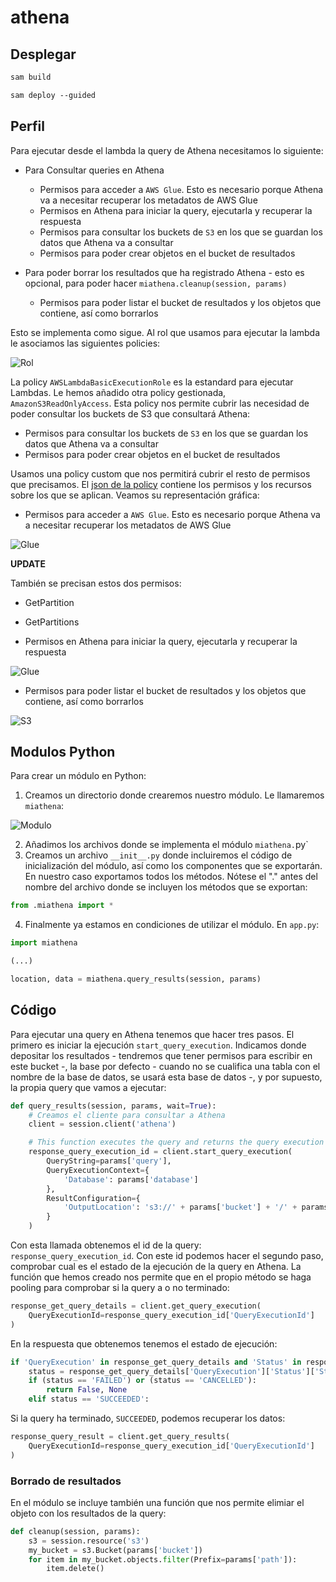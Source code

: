 # athena

## Desplegar

```ps
sam build
```

```ps
sam deploy --guided
```

## Perfil

Para ejecutar desde el lambda la query de Athena necesitamos lo siguiente:

- Para Consultar queries en Athena
    - Permisos para acceder a `AWS Glue`. Esto es necesario porque Athena va a necesitar recuperar los metadatos de AWS Glue
    - Permisos en Athena para iniciar la query, ejecutarla y recuperar la respuesta
    - Permisos para consultar los buckets de `S3` en los que se guardan los datos que Athena va a consultar
    - Permisos para poder crear objetos en el bucket de resultados

- Para poder borrar los resultados que ha registrado Athena - esto es opcional, para poder hacer `miathena.cleanup(session, params)`
    - Permisos para poder listar el bucket de resultados y los objetos que contiene, así como borrarlos

Esto se implementa como sigue. Al rol que usamos para ejecutar la lambda le asociamos las siguientes policies:

![Rol](./imagenes/Perfil.png)

La policy `AWSLambdaBasicExecutionRole` es la estandard para ejecutar Lambdas. Le hemos añadido otra policy gestionada, `AmazonS3ReadOnlyAccess`. Esta policy nos permite cubrir las necesidad de poder consultar los buckets de S3 que consultará Athena:

- Permisos para consultar los buckets de `S3` en los que se guardan los datos que Athena va a consultar
- Permisos para poder crear objetos en el bucket de resultados

Usamos una policy custom que nos permitirá cubrir el resto de permisos que precisamos. El [json de la policy](./policy.json) contiene los permisos y los recursos sobre los que se aplican. Veamos su representación gráfica:
- Permisos para acceder a `AWS Glue`. Esto es necesario porque Athena va a necesitar recuperar los metadatos de AWS Glue

![Glue](./imagenes/Glue.png)

__UPDATE__

También se precisan estos dos permisos:

- GetPartition
- GetPartitions

- Permisos en Athena para iniciar la query, ejecutarla y recuperar la respuesta

![Glue](./imagenes/Athena.png)

- Permisos para poder listar el bucket de resultados y los objetos que contiene, así como borrarlos

![S3](./imagenes/S3.png)

## Modulos Python

Para crear un módulo en Python:
1. Creamos un directorio donde crearemos nuestro módulo. Le llamaremos `miathena`:

![Modulo](./imagenes/modulo.png)

2. Añadimos los archivos donde se implementa el módulo `miathena.`py`
3. Creamos un archivo `__init__.py` donde incluiremos el código de inicialización del módulo, así como los componentes que se exportarán. En nuestro caso exportamos todos los métodos. Nótese el "." antes del nombre del archivo donde se incluyen los métodos que se exportan:

```py
from .miathena import *
```

4. Finalmente ya estamos en condiciones de utilizar el módulo. En `app.py`:

```py
import miathena

(...)

location, data = miathena.query_results(session, params)
```

## Código

Para ejecutar una query en Athena tenemos que hacer tres pasos. El primero es iniciar la ejecución `start_query_execution`. Indicamos donde depositar los resultados - tendremos que tener permisos para escribir en este bucket -, la base por defecto - cuando no se cualifica una tabla con el nombre de la base de datos, se usará esta base de datos -, y por supuesto, la propia query que vamos a ejecutar:

```py
def query_results(session, params, wait=True):
    # Creamos el cliente para consultar a Athena
    client = session.client('athena')

    # This function executes the query and returns the query execution ID
    response_query_execution_id = client.start_query_execution(
        QueryString=params['query'],
        QueryExecutionContext={
            'Database': params['database']
        },
        ResultConfiguration={
            'OutputLocation': 's3://' + params['bucket'] + '/' + params['path']
        }
    )
```

Con esta llamada obtenemos el id de la query: `response_query_execution_id`. Con este id podemos hacer el segundo paso, comprobar cual es el estado de la ejecución de la query en Athena. La función que hemos creado nos permite que en el propio método se haga pooling para comprobar si la query a o no terminado:

```py
response_get_query_details = client.get_query_execution(
    QueryExecutionId=response_query_execution_id['QueryExecutionId']
)
```

En la respuesta que obtenemos tenemos el estado de ejecución:

```py
if 'QueryExecution' in response_get_query_details and 'Status' in response_get_query_details['QueryExecution'] and 'State' in response_get_query_details['QueryExecution']['Status']:
    status = response_get_query_details['QueryExecution']['Status']['State']
    if (status == 'FAILED') or (status == 'CANCELLED'):
        return False, None
    elif status == 'SUCCEEDED':
```

Si la query ha terminado, `SUCCEEDED`, podemos recuperar los datos:

```py
response_query_result = client.get_query_results(
    QueryExecutionId=response_query_execution_id['QueryExecutionId']
)
```

### Borrado de resultados

En el módulo se incluye también una función que nos permite elimiar el objeto con los resultados de la query:

```py
def cleanup(session, params):
    s3 = session.resource('s3')
    my_bucket = s3.Bucket(params['bucket'])
    for item in my_bucket.objects.filter(Prefix=params['path']):
        item.delete()
```